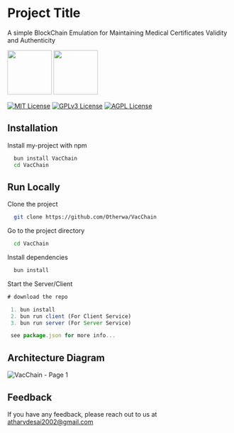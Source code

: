
# Project Title

A simple BlockChain Emulation for Maintaining Medical Certificates Validity and Authenticity 

<img src="https://github.com/Otherwa/VacChain/assets/67428572/a47a388f-b932-423a-8287-24e4fa509d06" height="100px" width="100px">
<img src="https://github.com/Otherwa/VacChain/assets/67428572/71979996-9e32-44db-bf4a-50ff2849daba" height="100px">


<br>

[![MIT License](https://img.shields.io/badge/License-MIT-green.svg)](https://choosealicense.com/licenses/mit/)
[![GPLv3 License](https://img.shields.io/badge/License-GPL%20v3-yellow.svg)](https://opensource.org/licenses/)
[![AGPL License](https://img.shields.io/badge/license-AGPL-blue.svg)](http://www.gnu.org/licenses/agpl-3.0)


## Installation

Install my-project with npm

```bash
  bun install VacChain
  cd VacChain
```
    
## Run Locally

Clone the project

```bash
  git clone https://github.com/Otherwa/VacChain
```

Go to the project directory

```bash
  cd VacChain
```

Install dependencies

```bash
  bun install
```

Start the Server/Client

```javascript
# download the repo

 1. bun install
 2. bun run client (For Client Service)
 3. bun run server (For Server Service)

 see package.json for more info...
```




## Architecture Diagram
![VacChain - Page 1](https://github.com/Otherwa/VacChain/assets/67428572/4ec9a8a3-4632-4c51-84e9-1beb19a0da13)




## Feedback

If you have any feedback, please reach out to us at atharvdesai2002@gmail.com

